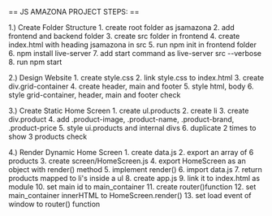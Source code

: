 
== JS AMAZONA PROJECT STEPS: ==

1.) Create Folder Structure
    1. create root folder as jsamazona
    2. add frontend and backend folder
    3. create src folder in frontend
    4. create index.html with heading jsamazona in src
    5. run npm init in frontend folder
    6. npm install live-server
    7. add start command as live-server src --verbose
    8. run npm start


2.) Design Website
    1. create style.css
    2. link style.css to index.html
    3. create div.grid-container
    4. create header, main and footer
    5. style html, body
    6. style grid-container, header, main and footer
check

3.) Create Static Home Screen
    1. create ul.products
    2. create li
    3. create div.product
    4. add .product-image, .product-name, .product-brand, .product-price
    5. style ui.products and internal divs
    6. duplicate 2 times to show 3 products
check

4.) Render Dynamic Home Screen
    1. create data.js
    2. export an array of 6 products
    3. create screen/HomeScreen.js
    4. export HomeScreen as an object with render() method
    5. implement render()
    6. import data.js
    7. return products mapped to li's inside a ul
    8. create app.js
    9. link it to index.html as module
    10. set main id to main_container
    11. create router()function
    12. set main_container innerHTML to HomeScreen.render()
    13. set load event of window to router() function